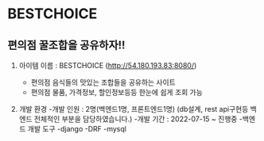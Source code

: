 # BESTCHOICE

## 편의점 꿀조합을 공유하자!!



1. 아이템 이름 : BESTCHOICE (http://54.180.193.83:8080/)
	- 편의점 음식들의 맛있는 조합들을 공유하는 사이트
	- 편의점 물품, 가격정보, 할인정보등등 한눈에 쉽게 조회 가능


2. 개발 환경
	-개발 인원 : 2명(백엔드1명, 프론트엔드1명) 
	            (db설계, rest api구현등 백엔드 전체적인 부분을 담당하였습니다.)
	-개발 기간 : 2022-07-15 ~ 진행중
	-백엔드 개발 도구
	   -django
	   -DRF
	   -mysql
	  
	  
	   
	 


